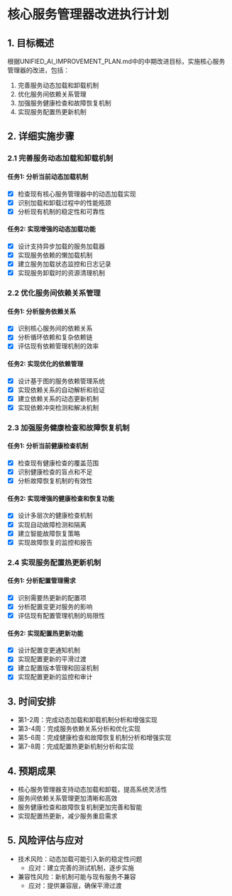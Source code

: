 # 核心服务管理器改进执行计划

## 1. 目标概述
根据UNIFIED_AI_IMPROVEMENT_PLAN.md中的中期改进目标，实施核心服务管理器的改进，包括：
1. 完善服务动态加载和卸载机制
2. 优化服务间依赖关系管理
3. 加强服务健康检查和故障恢复机制
4. 实现服务配置热更新机制

## 2. 详细实施步骤

### 2.1 完善服务动态加载和卸载机制
#### 任务1: 分析当前动态加载机制
- [x] 检查现有核心服务管理器中的动态加载实现
- [x] 识别加载和卸载过程中的性能瓶颈
- [x] 分析现有机制的稳定性和可靠性

#### 任务2: 实现增强的动态加载功能
- [x] 设计支持异步加载的服务加载器
- [x] 实现服务依赖的懒加载机制
- [x] 建立服务加载状态监控和日志记录
- [x] 实现服务卸载时的资源清理机制

### 2.2 优化服务间依赖关系管理
#### 任务1: 分析服务依赖关系
- [x] 识别核心服务间的依赖关系
- [x] 分析循环依赖和复杂依赖链
- [x] 评估现有依赖管理机制的效率

#### 任务2: 实现优化的依赖管理
- [x] 设计基于图的服务依赖管理系统
- [x] 实现依赖关系的自动解析和验证
- [x] 建立依赖关系的动态更新机制
- [x] 实现依赖冲突检测和解决机制

### 2.3 加强服务健康检查和故障恢复机制
#### 任务1: 分析当前健康检查机制
- [x] 检查现有健康检查的覆盖范围
- [x] 识别健康检查的盲点和不足
- [x] 分析故障恢复机制的有效性

#### 任务2: 实现增强的健康检查和恢复功能
- [x] 设计多层次的健康检查机制
- [x] 实现自动故障检测和隔离
- [x] 建立智能故障恢复策略
- [x] 实现故障恢复的监控和报告

### 2.4 实现服务配置热更新机制
#### 任务1: 分析配置管理需求
- [x] 识别需要热更新的配置项
- [x] 分析配置变更对服务的影响
- [x] 评估现有配置管理机制的局限性

#### 任务2: 实现配置热更新功能
- [x] 设计配置变更通知机制
- [x] 实现配置更新的平滑过渡
- [x] 建立配置版本管理和回滚机制
- [x] 实现配置更新的监控和审计

## 3. 时间安排
- 第1-2周：完成动态加载和卸载机制分析和增强实现
- 第3-4周：完成服务依赖关系分析和优化实现
- 第5-6周：完成健康检查和故障恢复机制分析和增强实现
- 第7-8周：完成配置热更新机制分析和实现

## 4. 预期成果
- 核心服务管理器支持动态加载和卸载，提高系统灵活性
- 服务间依赖关系管理更加清晰和高效
- 服务健康检查和故障恢复机制更加完善和智能
- 实现配置热更新，减少服务重启需求

## 5. 风险评估与应对
- 技术风险：动态加载可能引入新的稳定性问题
  - 应对：建立完善的测试机制，逐步实施
- 兼容性风险：新机制可能与现有服务不兼容
  - 应对：提供兼容层，确保平滑过渡